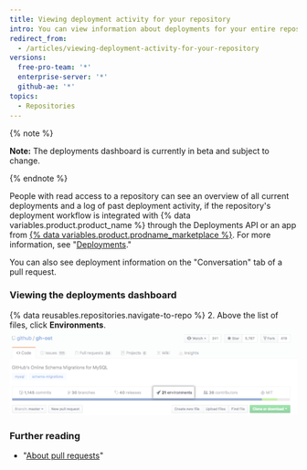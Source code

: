 ```yaml
---
title: Viewing deployment activity for your repository
intro: You can view information about deployments for your entire repository or a specific pull request.
redirect_from:
  - /articles/viewing-deployment-activity-for-your-repository
versions:
  free-pro-team: '*'
  enterprise-server: '*'
  github-ae: '*'
topics:
  - Repositories
---
```


{% note %}

**Note:** The deployments dashboard is currently in beta and subject to change.

{% endnote %}

People with read access to a repository can see an overview of all current deployments and a log of past deployment activity, if the repository's deployment workflow is integrated with {% data variables.product.product_name %} through the Deployments API or an app from [{% data variables.product.prodname_marketplace %}](https://github.com/marketplace/category/deployment). For more information, see "[Deployments](/rest/reference/repos#deployments)."

You can also see deployment information on the "Conversation" tab of a pull request.

### Viewing the deployments dashboard

{% data reusables.repositories.navigate-to-repo %}
2. Above the list of files, click **Environments**.
![Environments on top of repository page](/assets/images/help/repository/environments.png)

### Further reading
 - "[About pull requests](/articles/about-pull-requests)"
